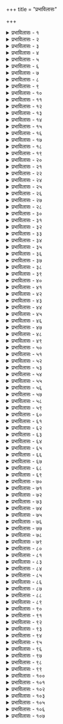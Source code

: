 +++
title = "प्रभाविलासः"

+++


<details><summary>प्रभाविलासः - १</summary>

तत इत्यादि । अभिनिवेशः ; प्राप्तैश्वर्यभङ्गभीतिः । हृष्यन्तीति ।

सप्तसु व्यसनेषु ;

स्त्रीद्यूतमृगयामद्य वाक्पारुष्योग्रदण्डताः ।

अनुपायव्ययश्चेति राज्ञां व्यसनसप्तकम् ॥  
इत्युक्तलक्षणेषु । नानेति ; आर्जनरक्षणादिषु । तदुक्तम्-

" अर्थस्य साधने सिद्धावुत्कर्षे रक्षणे व्यये ।

नाशोपभोग आयासस्त्रासश्चिन्ता भ्रमो नृणाम् । 

स्तेयं हिंसानृतं दम्भः कामक्रोधौ स्मयो मदः । 

खेदो वैरमविश्वास एतानि व्यसनानि च । 

एते पञ्चदशानर्था अर्थमूला मता नृणाम् । 

तस्मादनर्थमर्थाख्यं श्रेयोऽर्थी दूरतस्त्यजेत् ॥ "

इति । एकदृक्; एकत्र दत्तदृष्टिः । एकनेत्र इति च व्यज्यते ॥ १ ॥
</details>

<details><summary>प्रभाविलासः - २</summary>

अवसादेति । अवसादः विपत्तिः । चरमसंभवः; कनीयान् ॥ २ ॥
</details>

<details><summary>प्रभाविलासः - ३</summary>

सांपरायिकम् ; व्यसनम् । आस्माकस्य ; अस्मत्संबन्धिनः ।

धारणाया इति । तल्लक्षणमाह शौनकः -

" शुभे ह्येकत्र विषये चेतसो यत्तु धारणम् । निश्चलत्वाच्च सा सद्भिर्धारणेत्यभिधीयते ॥”;

इति । सैव धारणा निरन्तरस्मृतिसंतानात्मिका योग उच्यते, " पौनःपुन्येन तत्रैव विषये सैव धारणा । ध्यानाख्यां लभते राजन् " इति स्मरणात् ।  
योगो ध्यानमिति पर्यायः । विजिग्ये यैरिति । यैः कामादिभिः कर्तृभिः स्वविजिताभिः स्त्रीभिः साधनभूताभिः इदं जगत्त्रयं विजिग्ये जितं, त एव सुभटाः स्त्रीभिर्विजिगीषिताः । अत्र “ इन्द्रियाणि पुरा जित्वा जितं त्रिभुवनं त्वया " इति मन्दोदरीवचनं व्यञ्जितम् ॥ ३ ॥
</details>

<details><summary>प्रभाविलासः - ४</summary>

अलीकवादिनम् ; असत्यवादिनम् । परपुरुषः; सर्वेश्वर इति व्यज्यते । अस्मद्वेहिनी ; मम भार्या । तितिक्षया क्षान्त्या । आत्म-  
विद्यया; आत्मज्ञानेन । दुरवधरम् ; दुर्निर्धरम् । उत्पश्यामि ; उत्प्रेक्षे ।  
कोशगृहात् ; धनगृहात् । मुमुक्षा; मोक्षेच्छा । दुरन्वयम् ; दुरित्युप-  
सर्गान्वयम् । सुसंगता; सु इत्युपसर्गसंगता । जीवितेश्वरी ; प्राणेश्वरी ।  
गृध्रा इति । प्रासः ; कुन्तः ॥ ४ ॥
</details>

<details><summary>प्रभाविलासः - ५</summary>

निवृत्तीति । पर्येति; परिक्रामति । प्रणिधी चरौ ॥ ५ ॥
</details>

<details><summary>प्रभाविलासः - ६</summary>

.  
श्वेतवायसो महोत्पात इति शाकुनाः । स्वलक्षणम् ; स्वरूपम् । छत्रैरिति । संवर्तः ; प्रलयः । उदन्वान्; समुद्रः ॥ ६ ॥
</details>

<details><summary>प्रभाविलासः - ७</summary>

सभयेति । उत्पातदर्शन विनाशस्मरणाभ्यां भयविषादौ । अमुष्मिन्निति । अमोहमविवेकं वेति ; " अरावणमरामं वा " इति समाधिः ॥ ७ ॥
</details>

<details><summary>प्रभाविलासः - ८</summary>

अयःशङ्कवः ; कालायसशल्यानि ।

मिश्रविष्कम्भः  
अथगर्भसंधेर्नवममङ्गमसंरब्धवचनात्मकमधिवलं निरूपयति

धन्याः खल्वित्यादि । तदुक्तम् ..." त्रोटकस्यान्यथाभावं ब्रुवतेऽधिवलं  
बुधाः " इति । अद्य खल्विति । औपवस्तम् ; उपवासः । अत्रोपवासेनास्पृश्य तोपगूहनप्रतीतेः मीलनं नामालंकारो व्यज्यते, " मीलनं वस्तुना यत्र वस्त्वन्तरनिगूहनम् " इति लक्षणात् । लास्येति । शृङ्गाररसोद्दीपननृत्तगीतादिसमाधिना स्तुतेर्भगवद्गुणानुभवविपरीतं कलयसीत्युक्तम् ॥ ८ ॥
</details>

<details><summary>प्रभाविलासः - ९</summary>

प्रत्यूढेति । प्रत्यूढोत्सेकाः ; निरस्तगर्वाः । अत एव नम्राः, ते ते प्रतिभटाश्च तेषां मकुटयः किरीटानि, तान्येव पादपीठी, तया सनाथं सहितम् । दुर्दान्ताः ; मत्ताः । रदनाः दन्ताः । प्रथमदुहितरम् ; प्रथमोत्पन्नाम् । लोकालोकः ; चक्रवालः । उपरोधः ; प्रतिबन्धः ॥ ९ ॥
</details>

<details><summary>प्रभाविलासः - १०</summary>

चलेति । घुरुघुरवः; सूक्ष्मघण्टाः । चण्डातकम् ; अर्धोरुकम् ॥ १० ॥
</details>

<details><summary>प्रभाविलासः - ११</summary>

टीका नास्ति  
असंस्तुताः ; अपरिचिताः । दीयन्तामिति । संधेः प्रत्यावृत्ति परिहाराय सत्यगिगमित्युक्तम् । वाक्सत्यतामात्रव्यावृत्तये अतुच्छमनसामित्युक्तिः । उभयत्र हेतुमाह अतुच्छात्मनामिति ॥ ११ ॥
</details>

<details><summary>प्रभाविलासः - १२</summary>

पारणा ; तृप्तिः । भ्रूभङ्गेष्विति । पृथग्विधेषु विकृतेषु । आयतन्ते ; अधीना भवन्ति ॥ १२ ॥
</details>

<details><summary>प्रभाविलासः - १३</summary>

क्रकचैरिति । अत्र दुर्योधनसमाधिः ॥ १३ ॥
</details>

<details><summary>प्रभाविलासः - १४</summary>

नाहमिति । विभूतिः; ऐश्वर्यम् ॥ १४ ॥
</details>

<details><summary>प्रभाविलासः - १५</summary>

निष्कामेति । जाडयस्तम्भयोरवस्थाभेदेन भेदः, 

“हर्षाद्रागाद्भयाद् दुःखाद् द्वेषादेर्विस्मयाद्रुषः । 

विक्षेपाच्च भवेत् स्तम्भोऽनुभावाज्जाड्यमुच्यते ॥”

इत्युक्तत्वात् ॥ १५ ॥
</details>

<details><summary>प्रभाविलासः - १६</summary>

दन्तानिति ; रावणसमाधिः ।दन्तान् कटकटाय्य च " इति .  
युक्तम् । व्यङ्गीकृत्येति; आञ्जनेयसमाधिः । धिगिति । करण्डम् ; दन्तादिनिर्मितं कर्पूरपूरकं वस्तु । कुटी ; क्षुद्रग्रहम् । उपसृष्टम् ; स्पृष्टम् । धिग्वादः ; धिगिति वचनम् ॥ १६ ॥
</details>

<details><summary>प्रभाविलासः - १७</summary>

गतजलेति । बहुलतरव्यसनाभिभवात्पूर्वमेव मोचनीयः पुरुषः । अतिक्रान्तकाले त्वयमारम्भो निरर्थक इत्याशयेनाह गतजलेति । अनभिसंहितकर्मादिना मनसो नैर्मल्येऽपि कर्मशक्तिमहिम्ना पुनर्दुरितधूसरितमेव मनो भवेदित्याशयेनाह गजयूथपेति । अनादिभोगवासनावशेन भोगनिवृत्तौ रुचिरप्यसंभावितेत्याशयेनाह – गगनतलेति । चिरं विविधविषयगुणाकृष्टचेतसः सर्वव्यावृत्त्यैकत्र नियमनं हासास्पदमित्याह – गणिकेति । कथं भविताः भोगमोक्षपरिभ्रष्टः स्यादित्यर्थः ॥ १७ ॥
</details>

<details><summary>प्रभाविलासः - १८</summary>

मोघेति । त्रिलोक्या वेला ; वर्णाश्रमादिमर्यादा, तस्या भेदे भङ्गे स्वरसरसिकः । विभ्रमः अन्यथाख्यातिः । ब्रह्मस्तम्बे चतुर्मुखे प्रसृतानांनारायणोपदिष्टानाम्, यो ब्रह्माणं विदधाति पूर्वं यो वै वेदांश्चप्रहिणोति तस्मै ” इतिश्रुतेः।निगमस्तोमानां वेदजालानामेव शाखानां विभङ्गक्रीडायां चण्डः  ॥ १८ ॥
</details>

<details><summary>प्रभाविलासः - १९</summary>

पुरेति । निराकृतं स्वपरयोः योधप्रतिरोधयोः भेदनिर्धारणं भेदनिर्णयः यत्र तत्र । रणे; युद्धे । शूर्पणखापतिहनने रावणसमाधिः । रदनयन्त्रितः ; दन्तखादितः । अपर्वणि; अपूर्णमासे । सुपर्वणां देवानाम्, अधिपतेः इन्द्रस्य । समक्षम् सोऽप्यकिंचित्कर इति भावः । अरुंतुदेति ग्रसनविशेषणम् । एवं च योजना द्रष्टव्या पुरा किल कृतयुगे निराकृतं स्वपरयोः इन्द्राहल्ययोः भेदनिर्धारणं यस्मिन् । अनेन सुखपारवश्योक्तिः । रणे संभोगे, " त्यजति युगलचिन्तामङ्गयोरन्तरात्मा” इत्युक्तत्वात् । मयेति सुपर्वणामधिपतेः समक्षमिति च मामुपास्स्व इत्यादिना तत्त्वज्ञानितया प्रसिद्धस्य शतक्रतोरनिष्टोदर्के पारदार्यकर्मणि प्रवृत्तेर्मोहकार्यतया मोहस्य प्राधान्येनेन्द्रस्य साक्षितया निर्देशः । चन्द्रमा  
इति मुखचन्द्रो लक्ष्यते तत्राप्यधरमेवौचित्यात् । अपर्वणीति ऋत्वादिविशेषानादरेण कालमात्रमुच्यते । मुनिवेषधारिणेन्द्रेणाहल्यां प्रति " ऋतुकालं प्रतीक्षन्ते नार्थिनः सुसमाहिते " इत्यभिधानात् । अरुंतुदेति गाढपीडनं लक्षितम् ॥ १९ ॥
</details>

<details><summary>प्रभाविलासः - २०</summary>

जरद्गवादीति । अत्र पूर्वयोजनायां मोहेन चन्द्रग्रहणस्याप्रामाणिकतयातिशयोक्त्यादावनन्तर्भावात् जरद्गवादिवाक्यवदनर्थकत्वम् । योजनायां शृङ्गारप्रधानत्वात् तन्निमज्जनं चेति विवेकः । जरद्भवपदेन

“जरद्गवः कम्बलपादुकाभ्यां द्वारि स्थितो गायति मद्रकाणि । 

तं ब्राह्मणी पृच्छति पुत्रकामा राजन् रुमायां लशुनस्य कोऽर्घः ॥ "

इति श्लोक उपात्तः । आदिपदेन “शङ्खः कदल्यां कदली च भेर्या भेर्यो महच्चाविरभूद्विमानम् " इति ग्राह्यम् । प्रजापतिपरिभुक्तपूर्वेति ;  
इदमत्र स्मारितम् -

“सृष्ट्वा पितृनुत्ससर्ज तनुं तामपि स प्रभुः ।

सा चोत्सृष्टाभवत्संध्या दिननक्तान्तरस्थिता ॥”

इति । क्षीयन्त इति । उत्तंसिताः; शिरोऽवतंसीकृताः । ब्रह्म वेदमातृकाः । कुलायः ; नीडः । प्रत्युद्व्रजत्पोतकाः ;

प्रत्युद्गच्छदर्भकाः ॥ २० ॥
</details>

<details><summary>प्रभाविलासः - २१</summary>

कादम्बन्तीति । कादम्बः कलहंसः । कादम्बा इवाचरन्ति । स्त्यानाः ; संहताः । स्त्यै ष्टयै शब्दसंघातयोः " इति धातुः । अत्र प्रत्ययद्योत्योपमाभेदः ॥ २१ ॥
</details>

<details><summary>प्रभाविलासः - २२</summary>

वश्यमिति । षड़िधम्; मौलादि । तदुक्तं सोमेश्वरेण -

“मौलं भृत्यं तथा मैत्रं तार्णमाटविकं बलम् ।

आमित्रमपरं षष्ठं सप्तमं नोपलभ्यते ॥ "

इति । शृङ्गारदेवः कामः । तदुक्तम् " शृङ्गारदेवतामाहुरपरे मकरध्वजम् " इति ॥ २२ ॥
</details>

<details><summary>प्रभाविलासः - २४</summary>

॥ २३ ॥  
अथ विवेकादीनां मोहादीनां च युद्धस्य साक्षादभिनेतुमनर्हतया तत् कथारूपेण कथयितुं नारदतुम्बुरुसंवादं प्रस्तोति सखे सुप्रभात मित्यादिना । तदुक्तं सरस्वतीविलासे-

“विरसोऽनुचितश्चेति सूच्यःस्याद्वस्तु विस्तरः”

इति । विरसो नाम प्रधानरसपोषको विभावशून्यःकथासंघटनमात्रप्रयोजनो विष्कम्भादिरुच्यते । अनुचितो नाम रङ्गप्रयोगानर्हयुद्धवधबन्धादिकमुच्यते । तथा चोक्तम्

“युद्धाध्ववधबन्धांश्च राज्यदेशादिविप्लवान् ।

 संरोधं सुरतं स्नानं भोजनं चानुलेपनम् । 

अम्बरग्रहणादीनि प्रत्यक्षाणि न निर्दिशेत् । 

एतान्युद्वेगकारित्वात्प्रयोगानुचितानि यत् ॥ "  
इति । इदमिति । क्षमाभृति; गिरौ पुरुषे च । तमः अन्धकारम्, अज्ञानं च । त्रयीमयमिति ; " वेदैरशून्य स्त्रिभिरेति सूर्यः सैषा त्रय्येव विद्या तपति" इति श्रुतिरभिप्रेता ॥ २४ ॥
</details>

<details><summary>प्रभाविलासः - २५</summary>

प्राचीनेति । उदीरिता; उत्थिता । पर्यायः प्रकारः । " पर्यायः क्रम निर्माणप्रकारावसरेष्वपि । एकार्थवाचिशब्दे च " इति निघण्टुः ।  
व्योमैवारण्यं तत्र तमालवीथीवत् मलिनाम् । तमीम्; अन्धकारम् । उन्मूलयन्तः ; नाशयन्तः ॥ २५ ॥
</details>

<details><summary>प्रभाविलासः - २६</summary>

दिवीति । दृष्टिरोधे ; दर्शननिरोधे, ज्ञाननिरोधे च । मुकुलितनिखिलाशामण्डलम् ; अप्रकाशितसकलदिङ्मण्डलम् ; अन्यत्र निखिले निरस्तखिले परिपूर्णे ईश्वरे मुकुलिताभिलाषमण्डलम् । तमिस्राकश्मलम् ; कश्मलसदृशतमिस्रां तमिस्रासदृशकश्मलं च । करौघैः ; किरणौघैः, तेजोविशेषैश्च । अंशुमाली; सूर्यः, ज्ञानी च । मलिनम् ; नीलं, पापं च ॥ २६ ॥
</details>

<details><summary>प्रभाविलासः - २७</summary>

अनोकहः ; वृक्षः । द्वेधेति । आसीदतोः ; प्राप्तवतोः । वैलक्षण्यस्य भेदस्य निरूपणमेव प्रहरणं यस्य स तथोक्तः । प्रमैव कङ्कटं कवचं यस्य सः ॥ २७ ॥
</details>

<details><summary>प्रभाविलासः - २८</summary>

विद्येति । विद्याभेदाः; दहरवैश्वानरादयः । व्यक्तोल्लासेन स्फुटमनः प्रसादेन द्विजपरिबृढेन व्यासेन व्याप्ताभिः विस्तृताभिः व्यस्ताभिः । यथोक्तम्——

" ततोऽत्र मत्सुतो व्यासस्त्वष्टाविंशतिमे युगे ।

वेदमेकं चतुष्पादं चतुर्धा व्यभजद्विभुः ॥ "

इति । अन्यत्र द्विजपरिवृढैः पक्षिश्रेष्ठैः व्याप्तानि शाखाशतानि येषां ते प्रतिभयं भीतिं जयतीति तथोक्तः, तस्य ॥ २८ ॥
</details>

<details><summary>प्रभाविलासः - ३०</summary>

॥ २९ ॥  
पणवेति । पणवादयो वाद्यभेदाः ॥ ३० ॥
</details>

<details><summary>प्रभाविलासः - ३१</summary>

नीरन्ध्रमिति । शताङ्गैः; रथैः । जाघट्यन्ते ; घटिताः क्रियन्ते ।कल्पः ; प्रलयः । घोटकानाम् ; तुरगाणाम् । रटितानि शब्दाः । त्रुट्यतीव; स्फुटतीव । पत्तयः ; भटाः । प्रतिगतिषु ; अभिमुखगमनेषु ।

 प्रत्युड्डीयन्ते ; प्रत्युत्थिता भवन्ति ॥ ३१ ॥
</details>

<details><summary>प्रभाविलासः - ३२</summary>

सूचिभेद्येति । सूचिभेद्यतिमिरोपलम्भने सान्द्रतमः प्रापके ।

। ; मेघमेदुरे; मेघवत् मेदुरे । रणखलापवाहिनी; रणे खलानपवाहयति नाशयतीति तथा । वाहिनी ; सेना । कलकलं यथा तथा श्रूयते । यद्वा कलकलं कर्तृ श्रूयते । वाहिनी महीयसीति वाक्यभेदेन योजना ॥ ३२ ॥
</details>

<details><summary>प्रभाविलासः - ३३</summary>

क्षतजेति । क्षतजं रुधिरमेव मधु मद्यम् । उत्तम्भिताभ्रैः उत्क्षिप्तमेघैः ध्वजपटैः पुनरुक्ता स्वर्धुनी आकाशगङ्गा यैस्तैः । अनीकैः; सैन्यैः । पलभुजः; मांसभुजः राक्षसाः । जायन्नन्दथूनाम् ; उद्बुध्यमानानन्दानाम् । वधूनाम् स्त्रीणाम् । पृथुकरटिकरोटीकर्परैः ; विशालगजशिरोऽस्थिकपालैः । अत्र वीररसो व्यङ्ग्यः ॥ ३३ ॥
</details>

<details><summary>प्रभाविलासः - ३४</summary>

पत्तीनिति । उद्यद्विपत्तीन; प्राप्तव्यसनानित्यर्थः । चटचटेति

तुकारशब्दः ॥ ३४ ॥
</details>

<details><summary>प्रभाविलासः - ३५</summary>

एतस्येति । संभृतविवेकविमोहभूम्नः ; संपादितविवेक विमोह-  
विभवस्य । प्रायेण; बाहुल्येन । विकल्पितया; विवेके विमोहे वेति विकल्पवत्त्या । स्ववृत्त्या ; स्वस्थित्या ॥ ३५ ॥
</details>

<details><summary>प्रभाविलासः - ३६</summary>

डिम्भः; शिशुः ॥ ३६ ॥
</details>

<details><summary>प्रभाविलासः - ३७</summary>

ससंतोषम् ; संतोषेण सहितं यथा तथा । एवम् ; वक्ष्यमाण-

प्रकारेण ॥ ३७ ॥
</details>

<details><summary>प्रभाविलासः - ३८</summary>

अभिलाषेति । दुर्जयत्वव्यञ्जनार्थम् एकलव्य इवेत्युक्तम् ॥ ३८ ॥
</details>

<details><summary>प्रभाविलासः - ३९</summary>

दुरध्वेति । विरुद्धमतिः; विपरीतज्ञानम्, तदेव शस्त्रिका, तया विषमं यथा तथा दत्तया मूर्च्छया दशया लुठन्तः प्रतिभटा यस्य सः ॥ ३९ ॥
</details>

<details><summary>प्रभाविलासः - ४०</summary>

द्रविणेति । अविभज्य ; ग्राह्यगुणदोषविचारमन्तरेण । लब्धम् ; आर्जितम् । कुसीदम्; वृद्धिः ; तस्य कुहनाम्; मध्याह्नवारमासादिना वृद्धिबहुत्वपरिभाषाम् ॥ ४० ॥
</details>

<details><summary>प्रभाविलासः - ४१</summary>

दोषा; रात्रिः । सैषेति । पञ्चेन्द्रियगोचरोपाधिना पञ्चमुख-

त्वम् ॥ ४१ ॥
</details>

<details><summary>प्रभाविलासः - ४२</summary>

प्रशस्तिमिति । प्रशमसुखम् ; शान्तरसानुभवः । उदन्या ; विषयाभिलाषः । क्षीरोदनलाभात्कणस्त्यज्यते ' इति न्यायेनामृतरसलाभे केवलजलपानं न रोचत इति निःसारत्वादिति वक्तुं संपदां सरित्त्वरूपणम् । अमित्रैरुपक्षेपेण भञ्जनेन क्षणे क्षणमात्रे विगलन्त्याः पलायमानायाः आत्मीयपृतनायाः दृढामर्देन अधिकसंमर्देन त्रस्यतां द्रविडभटानां जङ्घाजवं विभ्रतीति तथोक्ताः । अनेन संपदामाशुतरविनाशित्वमुक्तम् ॥ ४२ ॥
</details>

<details><summary>प्रभाविलासः - ४३</summary>

प्रशमितेति । अनघनीतिसिद्धम् ; निर्दोषन्यायार्जितम् । दत्तभुक्तफलमिति ; अनेन  
“अग्निहोत्रफला वेदाः शीलवृत्तफलं श्रुतम् । 

 रतिपुत्रफला नारी दत्तभुक्तफलं धनम् ॥”

इति व्यञ्जितम् ॥ ४३ ॥
</details>

<details><summary>प्रभाविलासः - ४४</summary>

ब्रह्मेति । " स एकः प्रजापतेरानन्दः " इत्यादिना सर्वातिशायित्वं व्यञ्जयितुं ब्रह्मेत्युक्तिः । नागः ; गजः ॥ ४४ ॥
</details>

<details><summary>प्रभाविलासः - ४५</summary>

नलेति । दमयन्तीवियोगादिकमभिप्रेत्य नलग्रहणम् । बहुवित्तव्ययायासचिरकालक्लेश कृतफलभोगसमये क्षणमात्रेणागस्त्यशापेन भोगभङ्गमभि प्रेत्य नहुषपदोपादानम् । मुखपदेनेन्द्रादयः । स हि ब्रह्महत्याहल्या स्वैरादिषु बहुविपदमन्वभूत् । मधुकैटभ सोमका दिभिर्वेदापहारादिपीडामभिप्रेत्य नलिनभवग्रहणम् । तत्रापि पूर्वपूर्वचतुर्मुखनाश एवोत्तरोत्तर चतुर्मुखोत्पत्तिरिति बहुवचनोपादानम् । क्वचिदिति ;

नातिस्नेहः प्रसङ्गो वा कर्तव्यः कापि केनचित् । कुर्वन् विन्देत संतापं कपोत इव दीनधीः ॥

इति स्मारितम् ॥ ४५ ॥
</details>

<details><summary>प्रभाविलासः - ४६</summary>

अपैतीति । पुरुषायुषम्; शतमायुः,“शतायुः पुरुषः " इतिश्रुतेः । 

तृणाति सत्ताक्षणेऽपि पतनभीत्यनुवृत्तिर्दर्शिता । संक्षीयते ;

जनैरिति शेषः ॥ ४६ ॥
</details>

<details><summary>प्रभाविलासः - ४७</summary>

नैराश्यमेवेति ; " आशा हि परमं दुःखं नैराश्यं परमं सुखम्” इति स्मारितम् । उत्तालेति । उत्तालद्विपकर्णतालवत् तरलेन प्रस्थानेन,  
गतागताभ्यामित्यर्थः ; दुःस्थासिकया दुष्प्रतिष्ठया जातेन नित्यातङ्केन तरङ्गितम् । प्रत्यूढापत्; निरस्तविपत् ॥ ४७ ॥
</details>

<details><summary>प्रभाविलासः - ४८</summary>

मुग्धेति । मौग्ध्यादयो नायिकावस्थाभेदाः । तल्लक्षणमुक्तम्-

" उदयद्यौवना मुग्धा लज्जाविजितमन्मथा । 

लज्जामन्मथमध्यस्था मध्यमोदितयौवना । 

स्मरमन्दीकृतव्रीडा प्रौढा संपूर्णयौवना ॥ "

इति । महितेति । मधुः वसन्तः । परभृतवन्दिमानिति कामशास्त्र  
प्रसिध्योक्तम्," परिजनपदे भृङ्गश्रेणी पिकाः पटुवन्दिनः" इत्युक्तत्वात् ॥ ४८ ॥
</details>

<details><summary>प्रभाविलासः - ४९</summary>

काचिदिति । पद्मिन्यादयो जातिविशेषाः । तल्लक्षणं रतिरहस्ये-

“पद्मिनी पद्मगन्धा च मधुगन्धा च चित्रिणी ।

शङ्खिनी क्षारगन्धा च निम्बगन्धा च हस्तिनी ॥ "  
इति । " कमलमुकुलमृद्वी" इत्यादिना विशेषेण तासां लक्षणमुक्तम् । विस्तरभयान्न लिख्यते ॥ ४९ ॥
</details>

<details><summary>प्रभाविलासः - ५०</summary>

ऋतुस्नातेति । मदक्षीवा मद्यपानोन्मत्ता । क्रुद्धप्रसदनवती ; प्रणयकलहानन्तरं प्रसन्ना । भिन्नघटिता; वियोगानन्तरं संगता । इदं पूर्वा ; नूतनसंभोगा । एवंविधयुवतिपदेन एकदिनज्वरिता, एकमासप्रसूता, षण्मासगर्भा उक्ताः । एवमृतुस्नातादीनामुपादानं समरतेन सुखप्रदत्वज्ञापनार्थम् । तदुक्तं कामशास्त्रे -

“अध्वक्लान्ततनुर्नवज्वरवती नृत्तश्लथाङ्गी तथा

मासैकप्रसवा ददाति सुरते षण्मासगर्भा सुखम् । 

विख्याता विरहय्य संगमविधौ क्रुद्धप्रसन्ना ऋतु-

स्नाता नूतनसंगमे मधुमदे रागास्पदं योषिताम् ॥      

इति ॥ ५० ॥
</details>

<details><summary>प्रभाविलासः - ५१</summary>

स्वायत्तेति । जरठेति पञ्चपञ्चाशदधिकवत्सरा गृह्यते । तदुक्तम्-

बाला स्यात् षोडशाब्दा तदुपरि युवतिर्विशतेर्यावदुर्ध्वं

प्रौढा स्यात्पञ्चपञ्चाशदवधि परतो वृद्धतामेति नारी । " इति ।

 अपिपदेन जरठाया अगम्यत्वं स्फोर्यते । तदुक्तं रतिरहस्ये -

“निदाघशरदोर्बाला योग्या विषयिणां भवेत् ।

हेमन्ते तरुणी योग्या. प्रौढा वर्षावसन्तयोः ।

सततं सेव्यमानापि बाला वर्धयते बलम् ।

क्षयं नयत्ययोग्या स्त्री वृद्धा तु कुरुते ज्वरम् ॥ "

इति । जैत्रम् ; जयशीलम् ॥ ५१ ॥
</details>

<details><summary>प्रभाविलासः - ५२</summary>

विवेकेत्याद्यर्धमेकं पदम् । विमुक्तिपुरस्य परमपदस्य वर्तन्याः एकपद्या मार्गस्य विपरिवर्तिनीतौ विपर्यासन्यायें स्थितः ॥ ५२ ॥
</details>

<details><summary>प्रभाविलासः - ५३</summary>

स्वभर्तव्यमिति ।

“वृद्धौ च मातापितरौ साध्वी भार्या सुतः शिशुः । 

अप्यकार्यशतं कृत्वा भर्तव्या मनुरब्रवीत् ॥”

इति वचनेन स्वभर्तव्यमित्युक्तम् ॥ ५३ ॥
</details>

<details><summary>प्रभाविलासः - ५४</summary>

मधुसमयेति । मधुसमये अवरोधानां स्त्रीणां वदनासवेन गण्डूषमद्येन दोहलिनां दोहलवताम् । वदनासववकुलशब्दावुपलक्षकौ । तदुक्तं वृक्षरक्षामणौ-

“प्रमदावदनामोदिमदिरासवसेकतः ।

मुकुलाकुलतां याति वकुलोऽलिकुलप्रियः ॥      

संभावितो नखपदैर्विदग्धवनिताजनैः ।

धत्ते सद्यः प्रसूनानि रागिताग्रेण पाटलः ॥”  
“मञ्जुमञ्जीरशिञ्जानतरुणीचरणाहतेः । 

आशुव्याकोचपुष्पश्रीरशोकः शोभते सदा ॥       

आवेदितमनोभावैराराधितमनोभवैः ।

विलासलास्यरसिकैराद्रितो लोचनाञ्चलैः । 

सानुरागरसोल्लासैर्मन्दाक्षमसृणीकृतैः ।

हासैश्च हरिणाक्षीणां धत्ते पुष्पाणि चम्पकः । 

तरुण्या मण्डलीभूतसमुन्नतपयोधरम् । 

आलिङ्गितः कुरवको धत्ते कोरकित श्रियम् ।

अङ्गनाजनसंगीतरागामृत निषेवणैः ।

प्रियालाः प्रियतां यान्ति पुष्पैः पुलकिता इव ॥”

इति । एवमुद्वेगाख्यं गर्भसंघेरङ्गमुक्तम्, बाणोत्पादनेन भयनिमित्तकथनात् । 

तल्लक्षणं तु — " भीरुद्वेगो नृपादिजा “ इति ॥ ५४ ॥
</details>

<details><summary>प्रभाविलासः - ५५</summary>

प्रस्तावकम् ; जनकम् । मदनं मत्स्यग्राहिजालिकतया निरूप-  
यति जगदिति । ललितचापलेखा; वंशादिसूक्ष्मशलाका, तस्याः धरः । सकलजन्तुचिन्ताभटः ; मनोभवः । चापले जगत् क्षिपति ; चापलयुक्तं करोति । किंच अपथि वाहयन्; अमार्गे प्रवर्तयितुम् । युगलदेहयन्त्रद्वयम् ; स्त्रीपुंसलक्षणयुगलयन्त्रद्वयम् । युनक्ति ; योजयति । योजयित्वा किमकरोदित्यत आह-द्विगर्भेति । द्विगर्भ बडिशामिषस्य अर्धनारीरूपमत्स्यबन्धनस्य ग्रसनवेधतः बाधते । कामो जगत् विषयचपलं कृत्वा अमार्गे प्रवर्त्य स्त्रीपुंसरूपेण योजयन् अर्धनारीदर्शनेन वञ्चयतीत्यर्थः । लोके जालिकोsपि प्रथममन्नादिप्रक्षेपेण मत्स्यजालं चपलं कृत्वा अन्यत्र नीत्वा योजयन् वक्रसूचीद्वय निर्मितं बडिशं सामिषं कृत्वा आविध्य बाधते । तद्वत् ॥ ५५ ॥
</details>

<details><summary>प्रभाविलासः - ५६</summary>

रथेति । महिलारत्नसमूहनेन ; नारीश्रेष्ठसंनिवेशविशेषेण । सिद्धैः रथवारणवाजिभिः ; रथगजतुरगादिभिः । प्रसिद्धं च चित्रपटादिषु नवनारीकुञ्जरादिकम् । अपदानम् ; कर्म वृत्तम् ॥ ५६ ॥
</details>

<details><summary>प्रभाविलासः - ५७</summary>

अङकुरदिति । स्मितलक्षणमुक्तम्-

--

ईषद्विकसितैर्गण्डैः कटाक्षैः सौष्ठवान्वितैः ।

अलक्षितद्विजं धीरमुत्तमानां स्मितं भवेत् ॥ "

इति । अकेवलक्षणमिति ; भ्रूभङ्गपदसमभिव्याहारेण कान्ताख्यदृष्टिविशेष उक्तः । तल्लक्षणं तु-

" आपिबन्तीव दृश्यं या सविकासातिनिर्मला ।

सभ्रूक्षेपकटाक्षा सा कान्ता मन्मथवर्धनी॥”  
इति । अवञ्चितादरः ; अतिशयितादरः । अत्रादरपदसमभिव्याहारेण समीक्षत इति स्निग्धाख्या दृष्टिरुक्ता ।

" विकासि स्निग्धमधुरा चतुरे बिभ्रती भ्रुवौ ।

कटाक्षिणी साभिलाषा दृष्टिः स्निग्धाभिधीयते ॥ "

इति लक्षणात् । अत्र सुभट इति वीररसो व्यज्यते । तस्य गुणतया शृङ्गाररस इत्युभयोः संकरः ॥ ५७ ॥
</details>

<details><summary>प्रभाविलासः - ५८</summary>

भोगेष्विति । भोगेषु ; प्राप्तेषु । कन्दलीनाम् ; क्षुद्रकन्दलीनाम् । कन्देषु मूलेषु । राजरम्भाणां स्तम्भेषु च क इव सारं लभेत । इयंचाक्षेपिकी ध्रुवा,”प्रसङ्गमध्येऽन्यार्थस्याक्षेपादाक्षेपिकी ध्रुवा" इति लक्षणात् ॥ ५८ ॥
</details>

<details><summary>प्रभाविलासः - ५९</summary>

अदभ्रेति । अदभ्रजघनस्तनं प्रभृति येषां तानि च तानि मांसविस्फूर्जितानि दुर्भासानि तेषु प्रसक्तविकटव्रणानि अस्थिपर्यन्तलग्नपिटकानि । प्रतिपदः ज्ञप्तेः अज्ञया प्रज्ञया विवेकशून्यया त्रिगुणवीचिमति संसारसागरे गरलवीचिकाः स्त्रियः चिन्तयन् भोग्यतयानुसन्दधानः असभ्यपरिपाटिकां सभ्यानर्हवचनपरिपार्टी पठति ॥ ५९ ॥
</details>

<details><summary>प्रभाविलासः - ६०</summary>

अपहस्तयितुकामः; अपवाहयितुमिच्छन् । स्वमित्रमिति । उपधा; धर्मार्थकामैः राज्ञामात्यानां परीक्षणम् । धर्मार्थकामभयोपन्यासेनाशयान्वेषणमिति यावत् । " उपधा धर्माद्यैर्यत्परीक्षणम्" इति निघण्टुः । हेतुत्रैविध्यादुपधात्रैविध्यम् । यथाह कौटिल्यः" उपधिभिः शौचाशौचपरिज्ञानममात्यानाम् " इति । उपधात्रयेण प्रथिता शुद्धिर्यस्य तत् । लोभात्मकं स्वमित्रमित्यन्वयः ॥ ६० ॥
</details>

<details><summary>प्रभाविलासः - ६१</summary>

शृङ्गारोऽपि शृङ्गाररसोऽपि । निः संबोधमिति । निः संबोधम् ; मूर्छितम् । क्षिप्रक्षोभिते चक्रवालशिखरिप्राकारे; पृथ्वीवेष्टनात् प्राकारत्वम् । रिङ्खया स्खलनेन रटन्ति स्वनन्ति यानि शृङ्गाणि तेप्वाघातनिरोधेन पिण्डितः संघीभूतः, अत एव पटुः । शृङ्गारभङ्गारवः ॥ ६१ ॥
</details>

<details><summary>प्रभाविलासः - ६२</summary>

ब्रह्मेति । मानुषदेहापेक्षया किंचित्सारवत्ताप्रतीतावपि सप्तधातुमयत्वमविशिष्टमिति भावः ॥ ६२ ॥
</details>

<details><summary>प्रभाविलासः - ६३</summary>

वर्मेति । धातवः मांसादयः । त्रिविधमलम् ; नासिकानेत्रश्रोत्रमलम् । योनियुग्मम् ; गुह्यद्वयम् । भक्ष्यभोज्य लेह्यचूप्यभेदेन चातुर्विध्यम् । स्थिरम्; अन्नादि । चरम् ; कुक्कुटादि ।

 भक्ष्याभक्ष्य विचारशून्यत्वाय सामान्य निर्देशः ॥ ६३ ॥
</details>

<details><summary>प्रभाविलासः - ६४</summary>

गर्हणीयेति । अत्र

" मांसासृक्पूयविण्मूत्रस्नायुमज्जास्थिसंहतौ ।

देहे चेत्प्रीतिमान्मूढो भविता नरकेऽपि सः ॥

इति स्मारितम् ॥ ६४ ॥
</details>

<details><summary>प्रभाविलासः - ६५</summary>

परिचरतीति । " दैवमेव परं मन्ये पौरुषं तु निरर्थकम् " इति स्मारितम् ॥ ६५ ॥
</details>

<details><summary>प्रभाविलासः - ६६</summary>

संभोगेति । निरयभयकथाभङ्गसङ्गी; परलोकनास्तिक्येन नरकभयमपह्नुवान इत्यर्थः । परपुरुषः ; इतरजनः, पुरुषोत्तमश्च ॥ ६६ ॥
</details>

<details><summary>प्रभाविलासः - ६७</summary>

क्षुदिति । क्षुत्पदेन जाठराग्निरुच्यते । तस्या इन्धनं काष्ठनिचयभूतो वसुंधराधरधुरंधरः हिमवान् यस्य सः तथोक्तः । अनेन क्षुत्कालकोपवशात् सर्वे ग्रसितुं मतिरुत्पद्यते इत्युक्तम् । अत्र कुम्भकर्णभीमसेनगरुत्मन्तो निदर्शनम् । तृषेति । तृनिमित्तकोपवशात् सागरचूषणमपीषत्करमिति भावः ।

अत्र कुम्भयोनिरुदाहरणम् । हठेति । हाटकाचलः ; मेरुः । कोपवशेनासंहार्यमपि संहरतीति भावः । वज्रपाणिरुदाहरणम् ॥ ६७ ॥
</details>

<details><summary>प्रभाविलासः - ६८</summary>

अपीति । तनूनपात्; अग्निः ॥ ६८ ॥
</details>

<details><summary>प्रभाविलासः - ६९</summary>

जिघांसेति । जिघांसा जाया यस्य स जिघांसाजानिः ॥ ६९ ॥
</details>

<details><summary>प्रभाविलासः - ७०</summary>

करेति । इतरदपि ; मुद्गरादिकमपि ॥ ७० ॥
</details>

<details><summary>प्रभाविलासः - ७१</summary>

रुन्धान इति । प्रथनम् ; प्रसिद्धिम् । सुरपथरथिनाम् ; आकाशमार्गरथिकानाम् । शुष्मणः सारथीनाम् ; वायूनाम् । स्कन्धभेदान्; वायुमार्गानित्यर्थः । अट्टहास इति ; अतिहसितमुच्यते,

" संरब्धं साश्रुनेत्रं च विसृष्टस्वनमुद्धतम् ।

करोपगूढपार्श्वे च तच्चातिहसितं भवेत् ॥ "

इति लक्षणात् ॥ ७१ ॥
</details>

<details><summary>प्रभाविलासः - ७२</summary>

कुलेति । क्ष्वेलसंघातवत् गरलराशिवत् घोराः ॥ ७२ ॥
</details>

<details><summary>प्रभाविलासः - ७३</summary>

अपीति । दिधक्षतः ; दग्धुमिच्छतः ॥ ७३ ॥
</details>

<details><summary>प्रभाविलासः - ७४</summary>

अयमिति । समतिघः ; सविघ्नः ॥ ७४ ॥
</details>

<details><summary>प्रभाविलासः - ७५</summary>

अपरावर्तीति । हासः ; हसितम् । तल्लक्षणं तु,

" प्रफुल्लनयनं यत्तु गण्डैर्विकसितैरपि ।

किंचिल्लक्षितदन्तं च हसितं तद्विधीयते ॥ "

इति । सुभटानाम् ; रामादीनाम् । तदुक्तम् – “ परावर्तत वेगेन किंचित् त्वरितविक्रमः" इति । अतिसंकटविषय इति त्वरितविक्रम इति पदं विवृतम् । अस्य श्लोकस्योक्तिप्रत्युक्तिरूपतया वाकोवाक्यमलंकारः, " उक्तिप्रत्युक्तिमद्वाक्यं वाकोवाक्यमुदाहृतम् " इति लक्षणात् ॥ ७५ ॥
</details>

<details><summary>प्रभाविलासः - ७६</summary>

यस्येति । क्रूराश्च ता उद्धताश्चेति समासः । अवैधहिंसनम् ; व्यर्थहिंसा । उड्डामरम् ; उच्छृङ्खलम् । लडहः ; शब्दः 

॥ ७६ ॥
</details>

<details><summary>प्रभाविलासः - ७७</summary>

गुर्विति । शिवेन स्वपितुश्चतुर्मुखस्य शिरः क्रोधेन छिन्नम् । मुखपदेन जामदग्न्यादयः । तेन हि मातुः शिरश्छिन्नम् ॥ ७७ ॥
</details>

<details><summary>प्रभाविलासः - ७८</summary>

विबुधेति । ऐरावणः करटीति ; गोबलीवर्दन्यायोऽभिप्रेतः । करटम् ;  
गण्डस्थलम् । पीडाभिसंधिः पीडयामीति तात्पर्यवान् । क्षमाभृति; पर्वते ॥ ७८ ॥
</details>

<details><summary>प्रभाविलासः - ७९</summary>

न शाप इति । अभिचरणम् ; मारणकर्म ॥ ७९ ॥
</details>

<details><summary>प्रभाविलासः - ८०</summary>

अहार्येण; हर्तुमशक्येन । असंहार्येण; संहर्तुमशक्येन ॥ ८० ॥
</details>

<details><summary>प्रभाविलासः - ८१</summary>

मदनेति । कुम्भकर्णेन्द्रजित्प्रहस्तादिवधे रावणसमाधिः ॥ ८१ ॥
</details>

<details><summary>प्रभाविलासः - ८३</summary>

॥ ८२ ॥

 पुनः पुनर्विजिगीषेति " द्वाविमौ पुरुषौ ” इत्युक्तमूर्खता व्यञ्जिता । हते भीष्मे इत्यादीति ;

" हते भीष्मे हते द्रोणे कर्णे च निधनं गते ।

आशा बलवती राजन् शल्यो जेष्यति पाण्डवान् ॥ "

इति प्रतीकशेषः ॥ ८३ ॥
</details>

<details><summary>प्रभाविलासः - ८४</summary>

अवधीरयितेति । सुभगं शोभनं भावयतीति सुभगंभावुकः ॥ ८४ ॥
</details>

<details><summary>प्रभाविलासः - ८५</summary>

दर्पस्येति । डिम्भक्षोभकेण डम्बरेण गर्जितेन " आडम्बरस्तूर्यरवे गजेन्द्राणां च गर्जिते " इत्यमरः । स्थपुटितः आरम्भो येषां तैः ।  
रङ्कौ ; कृष्णसारे । क्रीडाखण्डितण्डवारणानां घटातन्त्रे समूहपरिच्छदे " तन्त्रं प्रधाने सिद्धान्ते तन्तुवाये परिच्छदे " इत्यमरः । स्वतन्त्रा श्रीः यस्य तस्य ॥ ८५ ॥
</details>

<details><summary>प्रभाविलासः - ८६</summary>

अभिजनेति । दाक्ष्यम्; सामर्थ्यम् । आदिपदेन वितरणादिकमुच्यते । उपधिभिः; व्यावर्तकैः । उत्पतन्त्या; उत्तिष्ठन्त्या । अधिकदृष्ट्या ' मत्तोऽयमधिकः' इति ज्ञानेन ॥ ८६ ॥
</details>

<details><summary>प्रभाविलासः - ८७</summary>

का चेति । द्यति ; खण्डयति ॥ ८७ ॥
</details>

<details><summary>प्रभाविलासः - ८८</summary>

आत्यन्तिकीमिति । उपशान्तवैरा इति ; " मरणान्तानि वैराणि 'इति स्मारितम् ॥ ८८ ॥
</details>

<details><summary>प्रभाविलासः - ८९</summary>

इतरेतरेति । पुनरुच्यमानाः पश्चादुच्यमानाः मधुकैटभादयः येभ्यस्ते । मधुकैटभादिभ्यो ऽप्यधिकबला इत्यर्थः । विलगन्; संसृजन् ॥ ८९ ॥
</details>

<details><summary>प्रभाविलासः - ९०</summary>

अतिबलेनेति । राघवशत्रुः ; रावणः ॥ ९० ॥
</details>

<details><summary>प्रभाविलासः - ९१</summary>

मर्यादेति । मर्यादां श्रुतिस्मृत्युदीरिताम् अतीतो वाद एव द्विरदः गजः, तस्य मृगपतिः सिंहः । वीरुत्; लता । अवश्यायः ; नीहारः ॥ ९१ ॥
</details>

<details><summary>प्रभाविलासः - ९२</summary>

निरुद्धेति । निगमजातनिष्पादितप्रतिश्रुतिः; वेदसमूह निर्वर्तितप्रतिध्वनिः । कर्णेजपः ; सूचकः ॥ ९२ ॥
</details>

<details><summary>प्रभाविलासः - ९३</summary>

दुराशेति । मनीषा ; सुमतिः ॥ ९३ ॥
</details>

<details><summary>प्रभाविलासः - ९४</summary>

प्रत्यासन्नेति । प्रत्यासन्नं प्रतिभटम् ; समीपस्थितं शत्रुम् । प्रत्युदेता; प्रत्युद्गन्ता । 

स्वपर नियतिम् ; स्वायत्तभाग्याम् ॥ ९४ ॥
</details>

<details><summary>प्रभाविलासः - ९५</summary>

उद्भटेति । कबन्धः; कृत्तशीर्षदेहः । भारुण्डाः ; गृध्रादिशकुनाः । तेषां तुण्डैः चञ्चुभिः हृतानि मुण्डानि छिन्नार्धशीर्षाणि यस्मिंस्तथोक्तम् ।  
मण्डलम् ; वर्तुलाकारम् । दण्डेशः ; राजा ॥ ९५ ॥
</details>

<details><summary>प्रभाविलासः - ९६</summary>

पातालेति । उत्कीला; उत्क्षिप्त संधिबन्धा भूमिर्येन सः । द्युतिगणः; शुक्रादिः ॥ ९६॥
</details>

<details><summary>प्रभाविलासः - ९७</summary>

अप्रत्यूढचर इति । अमत्यूढचरः ; अप्रतिहतगतिः । स्यदः ;  
वेगः । अद्य ; इदानीम् । विवेकेश्वरे प्रत्यवरुद्धवैरिसमरोत्सेके ; निरस्तरिपुयुद्धगर्वे सति । स्वः स्थैः; स्वर्गस्थैः । प्रत्ययितव्यैः ; ज्ञापयितव्यैः । दोषैर्मलिनायाः स्वर्वासदुर्वासनायाः मूलच्छेदेन विलीयमानः महिमा यस्य सः, तथोक्तः सन् । मोघः ; व्यर्थः ॥ ९७ ॥
</details>

<details><summary>प्रभाविलासः - ९८</summary>

विवेकेति । अशनिः ; दम्भोलिः ॥ ९८ ॥
</details>

<details><summary>प्रभाविलासः - ९९</summary>

जागतति । अद्भुतं जागर्ति; वक्ष्यमाणमित्यर्थः । स्कन्धैः ; गुणैः । मुनिगणप्रद्विष्टानां दैत्यानां प्रियः । धिक्कष्टश्रुतिघट्टितश्रुतिः ;  
धिक्कष्टमिति मोहप्रयुक्तया श्रुत्या शब्देन ताडितकर्णः । उद्भटं यथा तथा पुनर्युध्यते । तस्मादद्भुतं जागर्तीति सिंहावलोकनम् ॥ ९९ ॥
</details>

<details><summary>प्रभाविलासः - १००</summary>

जितमिति । कार्तयुगैः; कृतयुगुसंबन्धिभिः ॥ १०० ॥
</details>

<details><summary>प्रभाविलासः - १०१</summary>

भवतु सब्रह्मता; एतदवधि मोहवशेन ब्रह्म नास्तीति ज्ञानादब्रह्मता ।  
इदानीं मोहविध्वंसने ब्रह्मज्ञानं निष्पन्नमिति सब्रह्मता । अनेन मोहविजयेन पुरुषमोचनरूपबीजस्य पुनर्योजनात् आक्षेपो नाम गर्भसंधेर्द्वादशमङ्गमुक्तम् “आक्षेपो बीजयोजनम्" इति लक्षणात् । निखिलेति । स्थेयात्; विवापद निर्णेतुः ॥ १०१ ॥
</details>

<details><summary>प्रभाविलासः - १०२</summary>

दिनकर इति । दृष्टशक्तिः ; प्रत्यक्षसामर्थ्य इत्यर्थः ॥ १०२ ॥
</details>

<details><summary>प्रभाविलासः - १०३</summary>

अथ विषादनिमित्तामान्तराख्यां[^96] ध्रुवामाह बंदिम्गाहमिति

॥ १०३ ॥
</details>

<details><summary>प्रभाविलासः - १०५</summary>

॥ १०४ ॥  
हतेति । जीवाः ; प्राणाः । सकुल्याः ; समानकुलप्रसूताः ॥ १०५ ॥
</details>

<details><summary>प्रभाविलासः - १०६</summary>

आकर्ण्येति । अत्र करुणशृङ्गारयोः समावेशेऽपि वीररसस्यामराङ्गनादिपदैद्योंतितत्वेनान्तरितत्वान्न विरोधः ॥ १०६ ॥
</details>

<details><summary>प्रभाविलासः - १०७</summary>

अमुष्येति । परप्रणिधेरीश्वरध्यानस्य पवित्रमस्य स्थिरसुखस्यापवा-  
दोद्गतिः, तस्याः प्रतिप्रसवः प्रत्यपवादः, स एव सौरभं यस्याः सा । दिवः अन्तरिक्षात्॥

इत्यात्रेयाहोबिलाचार्यविरचिते संकल्पसूर्योदयव्याख्याने प्रभाविलासाख्याने मोहादिभङ्गो नामाष्टमोऽङ्कः ।॥ १०७ ॥
</details>

